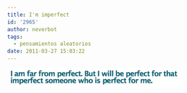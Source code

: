 ```yaml
---
title: I'm imperfect
id: '2965'
author: neverbot
tags:
  - pensamientos aleatorios
date: 2011-03-27 15:03:22
---
```


![201103271503.jpg](./im-imperfect/201103271503.jpg)
